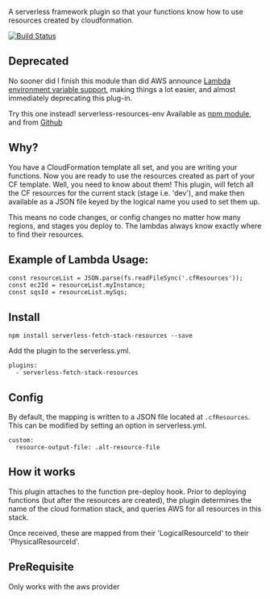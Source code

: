 A serverless framework plugin so that your functions know how to use resources created by cloudformation.

[![Build Status](https://travis-ci.org/rurri/serverless-fetch-stack-resources.svg?branch=master)](https://travis-ci.org/rurri/serverless-fetch-stack-resources)

## Deprecated

No sooner did I finish this module than did AWS announce [Lambda environment variable support](https://aws.amazon.com/about-aws/whats-new/2016/11/aws-lambda-supports-environment-variables/), making things a lot easier, and almost immediately deprecating this plug-in.

Try this one instead! serverless-resources-env Available as [npm module](https://www.npmjs.com/package/serverless-resources-env), and from [Github](https://github.com/rurri/serverless-resources-env)


## Why?

You have a CloudFormation template all set, and you are writing your functions. Now you are ready to use the
resources created as part of your CF template. Well, you need to know about them! This plugin, will fetch
all the CF resources for the current stack (stage i.e. 'dev'), and make then available as a JSON file
keyed by the logical name you used to set them up.

This means no code changes, or config changes no matter how many regions, and stages you deploy to.
The lambdas always know exactly where to find their resources.

## Example of Lambda Usage:

```
const resourceList = JSON.parse(fs.readFileSync('.cfResources'));
const ec2Id = resourceList.myInstance;
const sqsId = resourceList.mySqs;
```

## Install

`npm install serverless-fetch-stack-resources --save`

Add the plugin to the serverless.yml.

```
plugins:
  - serverless-fetch-stack-resources
```

## Config

By default, the mapping is written to a JSON file located at `.cfResources`. This can be modified by
setting an option in serverless.yml.

```
custom:
  resource-output-file: .alt-resource-file
```

## How it works

This plugin attaches to the function pre-deploy hook. Prior to deploying functions (but after the resources are created),
the plugin determines the name of the cloud formation stack, and queries AWS for all resources in this stack.

Once received, these are mapped from their 'LogicalResourceId' to their 'PhysicalResourceId'.

## PreRequisite

Only works with the aws provider